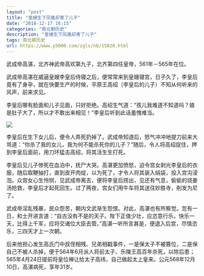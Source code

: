```yaml
---
layout: "post"
title: "皇嫂生下凤凰却害了儿子"
date: "2018-12-17 16:15"
categories: "南北朝历史"
description: "皇嫂生下凤凰却害了儿子"
tags: 南北朝历史
url: https://www.y5000.com/zgls/nb/15826.html
---
```






武成帝高湛，北齐神武帝高欢第九子，北齐第四任皇帝，561年－565年在位。

武成帝高湛在威逼皇嫂李皇后侍寝之后，便常常来到皇嫂寝宫，日子久了，李皇后竟有了身孕，就在快要生产的时候，平原王高绍（李皇后的儿子）不知从何听来的风声，前来求见。

李皇后哪有脸面和儿子见面，只好拒绝。高绍生气道：“孩儿我难道不知道吗？娘是肚子大了，所以才不敢出来相见！”李皇后听到此话羞愧难当。

![](https://img.y5000.com/uploads/allimg/170303/8-1F30310163RQ.jpg)

李皇后在生下女儿后，便令人弄死扔掉了。武成帝知道后，怒气冲冲地提刀前来大骂道：“你杀了我的女儿，我为何不能杀死你的儿子？”随后，令人将高绍捉住，押到李皇后面前，用刀环猛击高绍，将其活生生打死。

李皇后见儿子惨死在血泊中，抚尸大哭。高湛更加愤怒，迫令宫女剥光李皇后的衣服，随后取鞭抽打，直到皮开肉绽，以为死了，才令人将其装入绢袋，投入宫沟浸泡。众宫女心生怜悯，见武成帝离去，便将李皇后捞出，见还有气息，偷偷的烧姜汤抢救，李皇后才起死回生。过了两夜，宫女们用牛车将其送往妙胜寺，削发为尼了。

武成帝淫乱残暴，民众怨苦，朝内文武渐生怨恨。对此，高湛也有所察觉。忽有一日，和士开进言道：“自古没有不是的天子。陛下正值少壮，应恣意行乐，快乐一天，比得上千军，应将交诸位大臣去管。”高湛一听所言甚是，便退入后宫，尽情恣乐，三四天才上一次朝。

后来他担心发生高氏门中叔侄相残、兄弟相戳事件，一是保太子不被篡位，二是保自己不被人杀掉，便于564年6月派人将前太子、乐陵王高百年杀死，以除后患；565年4月24日提前将皇位禅让给太子高纬，自己做起太上皇来。公元568年12月10日，高湛病死，享年31岁。
